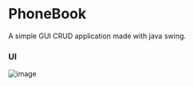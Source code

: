 # PhoneBook
A simple GUI CRUD application made with java swing.

### UI

![image](https://user-images.githubusercontent.com/65444364/102627889-f9eaf680-4170-11eb-8ef3-9c79803b1379.png)
